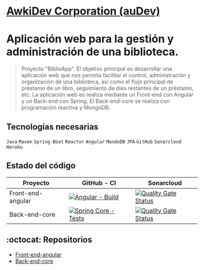 # [AwkiDev Corporation (auDev)](http://awkidev.es)
# Aplicación web para la gestión y administración de una biblioteca.
> Proyecto "BiblioApp". El objetivo principal es desarrollar una aplicación web que nos permita facilitar el control, administración y organización de una biblioteca, así como el flujo principal de préstamo de un libro, seguimiento de días restantes de un préstamo, etc. La aplicación web es realiza mediante un Front-end con Angular y un Back-end con Spring. El Back-end-core se realiza con programación reactiva y MongoDB.

## Tecnologías necesarias
`Java` `Maven` `Spring-Boot` `Reactor` `Angular` `MondoDB` `JPA` `GitHub` `Sonarcloud` `Heroku`


## Estado del código
Proyecto | GitHub - CI | Sonarcloud
-- | -- | --
Front-end-angular | [![Angular - Build](https://github.com/miw-upm/betca-tpv-user/workflows/Spring%20User%20-%20Tests/badge.svg)](https://github.com/crismartin/biblio-angular/actions) | [![Quality Gate Status](https://sonarcloud.io/api/project_badges/measure?project=crismartin_biblio-angular&metric=alert_status)](https://sonarcloud.io/dashboard?id=crismartin_biblio-angular&branch=develop)
Back-end-core | [![Spring Core - Tests](https://github.com/miw-upm/betca-tpv-core/workflows/Spring%20Core%20-%20Tests/badge.svg)](https://github.com/crismartin/biblio-core/actions) | [![Quality Gate Status](https://sonarcloud.io/api/project_badges/measure?project=crismartin_biblio-core&metric=alert_status)](https://sonarcloud.io/dashboard?id=crismartin_biblio-core&branch=develop)


## :octocat: Repositorios
* [Front-end-angular](https://github.com/crismartin/biblio-angular)
* [Back-end-core](https://github.com/crismartin/biblio-core)

